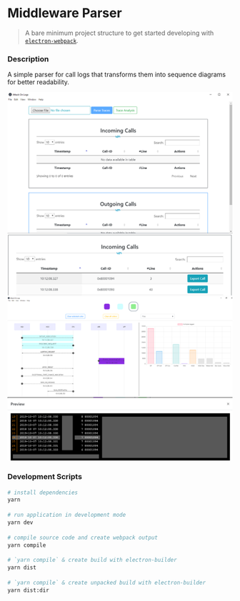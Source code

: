 # Middleware Parser
> A bare minimum project structure to get started developing with [`electron-webpack`](https://github.com/electron-userland/electron-webpack).

### Description
A simple parser for call logs that transforms them into sequence diagrams for better readability.

![IndexPage](/docs/p1.PNG)
![Export](/docs/p2.PNG)
![SequenceDiagram](/docs/p3.PNG)
![LogPreview](/docs/p4.PNG)

### Development Scripts

```bash
# install dependencies
yarn

# run application in development mode
yarn dev

# compile source code and create webpack output
yarn compile

# `yarn compile` & create build with electron-builder
yarn dist

# `yarn compile` & create unpacked build with electron-builder
yarn dist:dir
```
